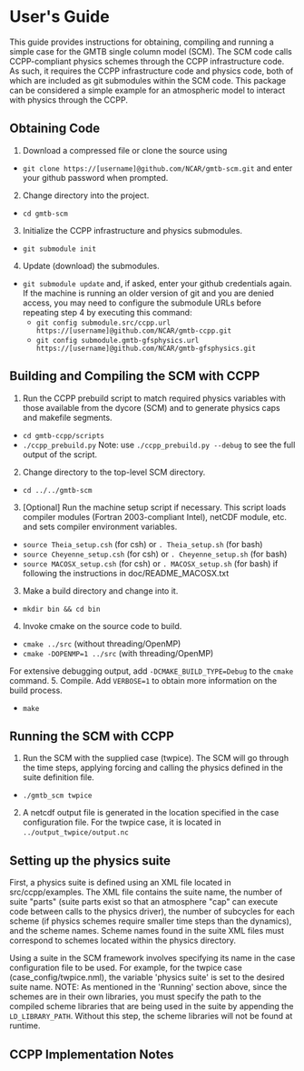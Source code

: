 # User's Guide

This guide provides instructions for obtaining, compiling and running a simple
case for the GMTB single column model (SCM). The SCM code calls CCPP-compliant
physics schemes through the CCPP infrastructure code. As such, it requires the
CCPP infrastructure code and physics code, both of which are included as git
submodules within the SCM code. This package can be considered a simple example
for an atmospheric model to interact with physics through the CCPP.

## Obtaining Code
1. Download a compressed file or clone the source using
  * `git clone https://[username]@github.com/NCAR/gmtb-scm.git`
  and enter your github password when prompted.
2. Change directory into the project.
  * `cd gmtb-scm`
3. Initialize the CCPP infrastructure and physics submodules.
  * `git submodule init`
4. Update (download) the submodules.
  * `git submodule update`
  and, if asked, enter your github credentials again. If the machine is running an older
  version of git and you are denied access, you may need to configure the
  submodule URLs before repeating step 4 by executing this command:
    * `git config submodule.src/ccpp.url https://[username]@github.com/NCAR/gmtb-ccpp.git`
    * `git config submodule.gmtb-gfsphysics.url https://[username]@github.com/NCAR/gmtb-gfsphysics.git`

## Building and Compiling the SCM with CCPP
1. Run the CCPP prebuild script to match required physics variables with those
available from the dycore (SCM) and to generate physics caps and makefile
segments.
  * `cd gmtb-ccpp/scripts`
  * `./ccpp_prebuild.py`
  Note: use `./ccpp_prebuild.py --debug` to see the full output of the script.
2. Change directory to the top-level SCM directory.
  * `cd ../../gmtb-scm`
3. [Optional] Run the machine setup script if necessary. This script loads
compiler modules (Fortran 2003-compliant Intel), netCDF module, etc. and sets
compiler environment variables.
  * `source Theia_setup.csh` (for csh) or `. Theia_setup.sh` (for bash)
  * `source Cheyenne_setup.csh` (for csh) or `. Cheyenne_setup.sh` (for bash)
  * `source MACOSX_setup.csh` (for csh) or `. MACOSX_setup.sh` (for bash) if following the instructions in doc/README_MACOSX.txt
3. Make a build directory and change into it.
  * `mkdir bin && cd bin`
4. Invoke cmake on the source code to build.
  * `cmake ../src` (without threading/OpenMP)
  * `cmake -DOPENMP=1 ../src` (with threading/OpenMP)

  For extensive debugging output, add `-DCMAKE_BUILD_TYPE=Debug` to the `cmake` command.
5. Compile. Add `VERBOSE=1` to obtain more information on the build process.
  * `make`

## Running the SCM with CCPP
1. Run the SCM with the supplied case (twpice). The SCM will go through the time
 steps, applying forcing and calling the physics defined in the suite definition
 file.
  * `./gmtb_scm twpice`
2. A netcdf output file is generated in the location specified in the case
configuration file. For the twpice case, it is located in `../output_twpice/output.nc`

## Setting up the physics suite
First, a physics suite is defined using an XML file located in
src/ccpp/examples. The XML file contains the suite name, the number of suite
"parts" (suite parts exist so that an atmosphere "cap" can execute code between
calls to the physics driver), the number of subcycles for each scheme (if
physics schemes require smaller time steps than the dynamics), and the scheme
names. Scheme names found in the suite XML files must correspond to schemes
located within the physics directory.

Using a suite in the SCM framework involves specifying its name in the case
configuration file to be used. For example, for the twpice case
(case_config/twpice.nml), the variable 'physics suite' is set to the desired
suite name. NOTE: As mentioned in the 'Running' section above, since the schemes
 are in their own libraries, you must specify the path to the compiled scheme
 libraries that are being used in the suite by appending the `LD_LIBRARY_PATH`.
 Without this step, the scheme libraries will not be found at runtime.

## CCPP Implementation Notes
